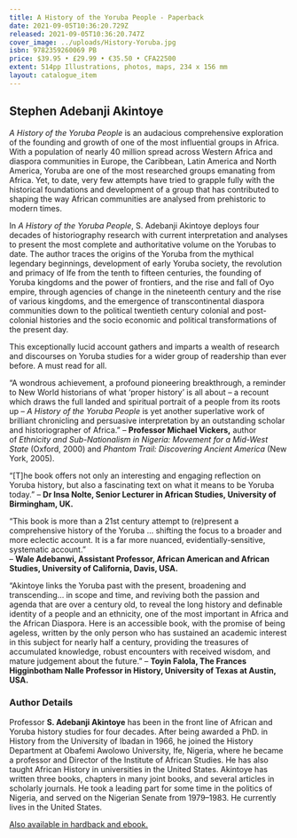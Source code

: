 ```yaml
---
title: A History of the Yoruba People - Paperback
date: 2021-09-05T10:36:20.729Z
released: 2021-09-05T10:36:20.747Z
cover_image: ../uploads/History-Yoruba.jpg
isbn: 9782359260069 PB
price: $39.95 • £29.99 • €35.50 • CFA22500
extent: 514pp Illustrations, photos, maps, 234 x 156 mm
layout: catalogue_item
---
```

## Stephen Adebanji Akintoye

*A History of the Yoruba People* is an audacious comprehensive exploration of the founding and growth of one of the most influential groups in Africa. With a population of nearly 40 million spread across Western Africa and diaspora communities in Europe, the Caribbean, Latin America and North America, Yoruba are one of the most researched groups emanating from Africa. Yet, to date, very few attempts have tried to grapple fully with the historical foundations and development of a group that has contributed to shaping the way African communities are analysed from prehistoric to modern times.

In *A History of the Yoruba People*, S. Adebanji Akintoye deploys four decades of historiography research with current interpretation and analyses to present the most complete and authoritative volume on the Yorubas to date. The author traces the origins of the Yoruba from the mythical legendary beginnings, development of early Yoruba society, the revolution and primacy of Ife from the tenth to fifteen centuries, the founding of Yoruba kingdoms and the power of frontiers, and the rise and fall of Oyo empire, through agencies of change in the nineteenth century and the rise of various kingdoms, and the emergence of transcontinental diaspora communities down to the political twentieth century colonial and post-colonial histories and the socio economic and political transformations of the present day.

This exceptionally lucid account gathers and imparts a wealth of research and discourses on Yoruba studies for a wider group of readership than ever before. A must read for all.

“A wondrous achievement, a profound pioneering breakthrough, a reminder to New World historians of what ‘proper history’ is all about – a recount which draws the full landed and spiritual portrait of a people from its roots up – *A History of the Yoruba People* is yet another superlative work of brilliant chronicling and persuasive interpretation by an outstanding scholar and historiographer of Africa.” – **Professor Michael Vickers,** author of *Ethnicity and Sub-Nationalism in Nigeria: Movement for a Mid-West State* (Oxford, 2000) and *Phantom Trail: Discovering Ancient America* (New York, 2005).

“\[T]he book offers not only an interesting and engaging reflection on Yoruba history, but also a fascinating text on what it means to be Yoruba today.” – **Dr Insa Nolte, Senior Lecturer in African Studies, University of Birmingham, UK.**

“This book is more than a 21st century attempt to (re)present a comprehensive history of the Yoruba … shifting the focus to a broader and more eclectic account. It is a far more nuanced, evidentially-sensitive, systematic account.”\
– **Wale Adebanwi, Assistant Professor, African American and African Studies, University of California, Davis, USA.**

“Akintoye links the Yoruba past with the present, broadening and transcending… in scope and time, and reviving both the passion and agenda that are over a century old, to reveal the long history and definable identity of a people and an ethnicity, one of the most important in Africa and the African Diaspora. Here is an accessible book, with the promise of being ageless, written by the only person who has sustained an academic interest in this subject for nearly half a century, providing the treasures of accumulated knowledge, robust encounters with received wisdom, and mature judgement about the future.” – **Toyin Falola, The Frances Higginbotham Nalle Professor in History, University of Texas at Austin, USA.**

### Author Details

Professor **S. Adebanji Akintoye** has been in the front line of African and Yoruba history studies for four decades. After being awarded a PhD. in History from the University of Ibadan in 1966, he joined the History Department at Obafemi Awolowo University, Ife, Nigeria, where he became a professor and Director of the Institute of African Studies. He has also taught African History in universities in the United States. Akintoye has written three books, chapters in many joint books, and several articles in scholarly journals. He took a leading part for some time in the politics of Nigeria, and served on the Nigerian Senate from 1979–1983. He currently lives in the United States.

[Also available in hardback and ebook.](https://www.amalion.net/catalogue/a-history-of-the-yoruba-people/)